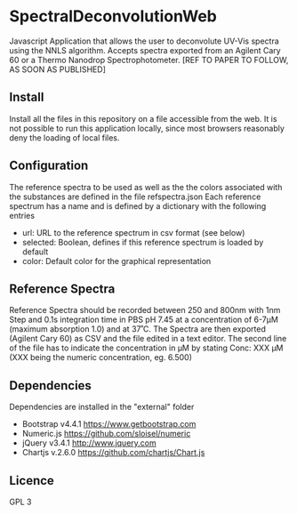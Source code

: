 # SpectralDeconvolutionWeb
Javascript Application that allows the user to deconvolute UV-Vis spectra using the NNLS algorithm. Accepts spectra exported from an Agilent Cary 60 or a Thermo Nanodrop Spectrophotometer.
[REF TO PAPER TO FOLLOW, AS SOON AS PUBLISHED]

## Install
Install all the files in this repository on a file accessible from the web. It is not possible to run this application locally, since most browsers reasonably deny the loading of local files.
## Configuration
The reference spectra to be used as well as the the colors associated with the substances are defined in the file refspectra.json
Each reference spectrum has a name and is defined by a dictionary with the following entries
* url: URL to the reference spectrum in csv format (see below)
* selected: Boolean, defines if this reference spectrum is loaded by default
* color: Default color for the graphical representation
## Reference Spectra
Reference Spectra should be recorded between 250 and 800nm with 1nm Step and 0.1s integration time in PBS pH 7.45 at a concentration of 6-7µM (maximum absorption 1.0) and at 37˚C. 
The Spectra are then exported (Agilent Cary 60) as CSV and the file edited in a text editor. The second line of the file has to indicate the concentration in µM by stating Conc: XXX µM (XXX being the numeric concentration, eg. 6.500)
## Dependencies
Dependencies are installed in the "external" folder
* Bootstrap v4.4.1 https://www.getbootstrap.com
* Numeric.js https://github.com/sloisel/numeric
* jQuery v3.4.1 http://www.jquery.com
* Chartjs v.2.6.0 https://github.com/chartjs/Chart.js
## Licence
GPL 3
